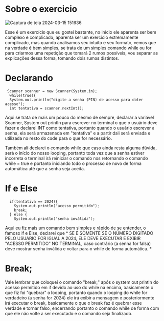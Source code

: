 # Sobre o exercicio

![Captura de tela 2024-03-15 151636](https://github.com/KauaaCastro/Estudos-da-faculdade/assets/162861675/28dea65c-c2db-4b22-b7d5-e14bfc07ac77)

Esse é um exercício que eu gostei bastante, no início ele aparenta ser bem complexo e complicado, aparenta ser um exercício extremamente complicado, mas quando analisamos seu intuito e seu formato, vemos que na verdade é bem simples, se trata de um simples comando while ou for para criarmos uma repetição que tomará 2 rumos possíveis, vou separar as explicações dessa forma, tomando dois rumos distintos. 

# Declarando 

     Scanner scanner = new Scanner(System.in); 
      while(true){ 
      System.out.println("digite a senha (PIN) de acesso para obter acesso");
      int tentativa = scanner.nextInt();

Aqui se trata de mais um pouco do mesmo de sempre, declarar a variável Scanner, System out println para escrever no terminal o que o usuário deve fazer e declarei INT como tentativa, portanto quando o usuário escrever a senha, ela será armazenada em "tentativa" e a partir dali será enviada e utilizada no resto do code para o que for necessário.

Também ali declarei o comando while que caso ainda resta alguma dúvida, será o início do nosso looping, portanto toda vez que a senha estiver incorreta o terminal irá reiniciar o comando nos retornando o comando while = true e portanto iniciando todo o processo de novo de forma automática até que a senha seja aceita.

# If e Else 
      
      if(tentativa == 2024){
        System.out.println("acesso permitido");
        break;
      } else {
        System.out.println("senha inválida");

Aqui eu fiz mais um comando bem simples e rápido de se entender, o famoso if e Else, declarei que * SE E SOMENTE SE O NÚMERO DIGITADO PELO USUARIO FOR IGUAL A 2024, ELE DEVE EXECUTAR E EXIBIR "ACESSO PERMITIDO" NO TERMINAL, caso contrário (a senha for falsa) deve mostrar senha inválida e voltar para o while de forma automática. *

# Break;
Vale lembrar que coloquei o comando "break;" após o system out println do acesso permitido em if devido ao uso do while na encima, basicamente o que fiz foi "quebrar" o looping, portanto quando o looping do while for verdadeiro (a senha for 2024) ele irá exibir a mensagem e posteriormente irá executar o break, basicamente o que o break faz é quebrar esse verdade e tornar falso, encerrando portanto o comando while de forma com que ele não volte a ser executado e o comando seja finalizado. 

